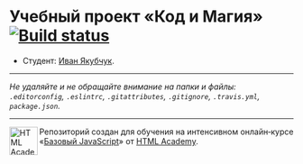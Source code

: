 # Учебный проект «Код и Магия» [![Build status][travis-image]][travis-url]

* Студент: [Иван Якубчук](https://up.htmlacademy.ru/javascript/12/user/502779).

---

_Не удаляйте и не обращайте внимание на папки и файлы:_<br>
_`.editorconfig`, `.eslintrc`, `.gitattributes`, `.gitignore`, `.travis.yml`, `package.json`._

---

<a href="https://htmlacademy.ru/intensive/javascript"><img align="left" width="50" height="50" title="HTML Academy" src="https://up.htmlacademy.ru/static/img/intensive/javascript/logo-for-github.svg"></a>

Репозиторий создан для обучения на интенсивном онлайн‑курсе «[Базовый JavaScript](https://htmlacademy.ru/intensive/javascript)» от [HTML Academy](https://htmlacademy.ru).

[travis-image]: https://travis-ci.org/htmlacademy-javascript/502779-code-and-magick.svg?branch=master
[travis-url]: https://travis-ci.org/htmlacademy-javascript/502779-code-and-magick
